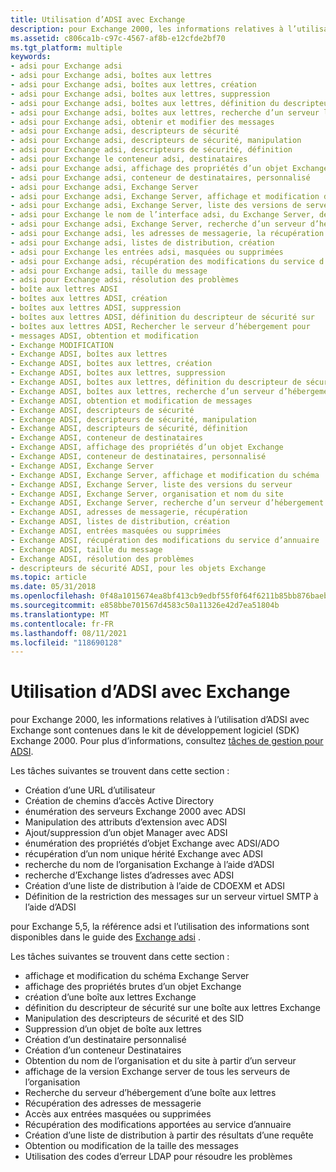 ```yaml
---
title: Utilisation d’ADSI avec Exchange
description: pour Exchange 2000, les informations relatives à l’utilisation d’ADSI avec Exchange sont contenues dans le kit de développement logiciel (SDK) Exchange 2000. Pour plus d’informations, consultez tâches de gestion pour ADSI.
ms.assetid: c806ca1b-c97c-4567-af8b-e12cfde2bf70
ms.tgt_platform: multiple
keywords:
- adsi pour Exchange adsi
- adsi pour Exchange adsi, boîtes aux lettres
- adsi pour Exchange adsi, boîtes aux lettres, création
- adsi pour Exchange adsi, boîtes aux lettres, suppression
- adsi pour Exchange adsi, boîtes aux lettres, définition du descripteur de sécurité sur
- adsi pour Exchange adsi, boîtes aux lettres, recherche d’un serveur local pour
- adsi pour Exchange adsi, obtenir et modifier des messages
- adsi pour Exchange adsi, descripteurs de sécurité
- adsi pour Exchange adsi, descripteurs de sécurité, manipulation
- adsi pour Exchange adsi, descripteurs de sécurité, définition
- adsi pour Exchange le conteneur adsi, destinataires
- adsi pour Exchange adsi, affichage des propriétés d’un objet Exchange
- adsi pour Exchange adsi, conteneur de destinataires, personnalisé
- adsi pour Exchange adsi, Exchange Server
- adsi pour Exchange adsi, Exchange Server, affichage et modification de schéma
- adsi pour Exchange adsi, Exchange Server, liste des versions de serveur
- adsi pour Exchange le nom de l’interface adsi, du Exchange Server, de l’organisation et du site
- adsi pour Exchange adsi, Exchange Server, recherche d’un serveur d’hébergement de boîte aux lettres
- adsi pour Exchange adsi, les adresses de messagerie, la récupération
- adsi pour Exchange adsi, listes de distribution, création
- adsi pour Exchange les entrées adsi, masquées ou supprimées
- adsi pour Exchange adsi, récupération des modifications du service d’annuaire
- adsi pour Exchange adsi, taille du message
- adsi pour Exchange adsi, résolution des problèmes
- boîte aux lettres ADSI
- boîtes aux lettres ADSI, création
- boîtes aux lettres ADSI, suppression
- boîtes aux lettres ADSI, définition du descripteur de sécurité sur
- boîtes aux lettres ADSI, Rechercher le serveur d’hébergement pour
- messages ADSI, obtention et modification
- Exchange MODIFICATION
- Exchange ADSI, boîtes aux lettres
- Exchange ADSI, boîtes aux lettres, création
- Exchange ADSI, boîtes aux lettres, suppression
- Exchange ADSI, boîtes aux lettres, définition du descripteur de sécurité sur
- Exchange ADSI, boîtes aux lettres, recherche d’un serveur d’hébergement pour
- Exchange ADSI, obtention et modification de messages
- Exchange ADSI, descripteurs de sécurité
- Exchange ADSI, descripteurs de sécurité, manipulation
- Exchange ADSI, descripteurs de sécurité, définition
- Exchange ADSI, conteneur de destinataires
- Exchange ADSI, affichage des propriétés d’un objet Exchange
- Exchange ADSI, conteneur de destinataires, personnalisé
- Exchange ADSI, Exchange Server
- Exchange ADSI, Exchange Server, affichage et modification du schéma
- Exchange ADSI, Exchange Server, liste des versions du serveur
- Exchange ADSI, Exchange Server, organisation et nom du site
- Exchange ADSI, Exchange Server, recherche d’un serveur d’hébergement de boîte aux lettres
- Exchange ADSI, adresses de messagerie, récupération
- Exchange ADSI, listes de distribution, création
- Exchange ADSI, entrées masquées ou supprimées
- Exchange ADSI, récupération des modifications du service d’annuaire
- Exchange ADSI, taille du message
- Exchange ADSI, résolution des problèmes
- descripteurs de sécurité ADSI, pour les objets Exchange
ms.topic: article
ms.date: 05/31/2018
ms.openlocfilehash: 0f48a1015674ea8bf413cb9edbf55f0f64f6211b85bb876baeb6ab47868482ad
ms.sourcegitcommit: e858bbe701567d4583c50a11326e42d7ea51804b
ms.translationtype: MT
ms.contentlocale: fr-FR
ms.lasthandoff: 08/11/2021
ms.locfileid: "118690128"
---
```

# <a name="using-adsi-with-exchange"></a>Utilisation d’ADSI avec Exchange

pour Exchange 2000, les informations relatives à l’utilisation d’ADSI avec Exchange sont contenues dans le kit de développement logiciel (SDK) Exchange 2000. Pour plus d’informations, consultez [tâches de gestion pour ADSI](/previous-versions/office/developer/exchange-server-2003/aa125368(v=exchg.65)).

Les tâches suivantes se trouvent dans cette section :

-   Création d’une URL d’utilisateur
-   Création de chemins d’accès Active Directory
-   énumération des serveurs Exchange 2000 avec ADSI
-   Manipulation des attributs d’extension avec ADSI
-   Ajout/suppression d’un objet Manager avec ADSI
-   énumération des propriétés d’objet Exchange avec ADSI/ADO
-   récupération d’un nom unique hérité Exchange avec ADSI
-   recherche du nom de l’organisation Exchange à l’aide d’ADSI
-   recherche d’Exchange listes d’adresses avec ADSI
-   Création d’une liste de distribution à l’aide de CDOEXM et ADSI
-   Définition de la restriction des messages sur un serveur virtuel SMTP à l’aide d’ADSI

pour Exchange 5,5, la référence adsi et l’utilisation des informations sont disponibles dans le guide des [Exchange adsi](/previous-versions/office/developer/exchange-server-2007/aa579394(v=exchg.80)) .

Les tâches suivantes se trouvent dans cette section :

-   affichage et modification du schéma Exchange Server
-   affichage des propriétés brutes d’un objet Exchange
-   création d’une boîte aux lettres Exchange
-   définition du descripteur de sécurité sur une boîte aux lettres Exchange
-   Manipulation des descripteurs de sécurité et des SID
-   Suppression d’un objet de boîte aux lettres
-   Création d’un destinataire personnalisé
-   Création d’un conteneur Destinataires
-   Obtention du nom de l’organisation et du site à partir d’un serveur
-   affichage de la version Exchange server de tous les serveurs de l’organisation
-   Recherche du serveur d’hébergement d’une boîte aux lettres
-   Récupération des adresses de messagerie
-   Accès aux entrées masquées ou supprimées
-   Récupération des modifications apportées au service d’annuaire
-   Création d’une liste de distribution à partir des résultats d’une requête
-   Obtention ou modification de la taille des messages
-   Utilisation des codes d’erreur LDAP pour résoudre les problèmes

 

 